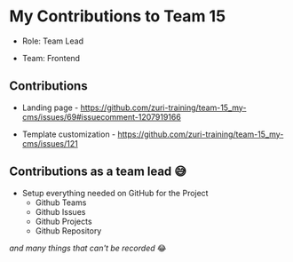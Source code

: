 # My Contributions to Team 15

- Role: Team Lead

- Team: Frontend

## Contributions

- Landing page - <https://github.com/zuri-training/team-15_my-cms/issues/69#issuecomment-1207919166>

- Template customization - <https://github.com/zuri-training/team-15_my-cms/issues/121>

## Contributions as a team lead 😅

- Setup everything needed on GitHub for the Project
  - Github Teams
  - Github Issues
  - Github Projects
  - Github Repository

*and many things that can't be recorded* 😂
